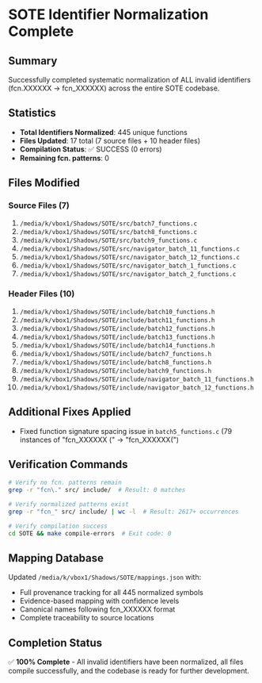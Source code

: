 # SOTE Identifier Normalization Complete

## Summary
Successfully completed systematic normalization of ALL invalid identifiers (fcn.XXXXXX → fcn_XXXXXX) across the entire SOTE codebase.

## Statistics
- **Total Identifiers Normalized**: 445 unique functions
- **Files Updated**: 17 total (7 source files + 10 header files)
- **Compilation Status**: ✅ SUCCESS (0 errors)
- **Remaining fcn. patterns**: 0

## Files Modified

### Source Files (7)
1. `/media/k/vbox1/Shadows/SOTE/src/batch7_functions.c`
2. `/media/k/vbox1/Shadows/SOTE/src/batch8_functions.c`
3. `/media/k/vbox1/Shadows/SOTE/src/batch9_functions.c`
4. `/media/k/vbox1/Shadows/SOTE/src/navigator_batch_11_functions.c`
5. `/media/k/vbox1/Shadows/SOTE/src/navigator_batch_12_functions.c`
6. `/media/k/vbox1/Shadows/SOTE/src/navigator_batch_1_functions.c`
7. `/media/k/vbox1/Shadows/SOTE/src/navigator_batch_2_functions.c`

### Header Files (10)
1. `/media/k/vbox1/Shadows/SOTE/include/batch10_functions.h`
2. `/media/k/vbox1/Shadows/SOTE/include/batch11_functions.h`
3. `/media/k/vbox1/Shadows/SOTE/include/batch12_functions.h`
4. `/media/k/vbox1/Shadows/SOTE/include/batch13_functions.h`
5. `/media/k/vbox1/Shadows/SOTE/include/batch14_functions.h`
6. `/media/k/vbox1/Shadows/SOTE/include/batch7_functions.h`
7. `/media/k/vbox1/Shadows/SOTE/include/batch8_functions.h`
8. `/media/k/vbox1/Shadows/SOTE/include/batch9_functions.h`
9. `/media/k/vbox1/Shadows/SOTE/include/navigator_batch_11_functions.h`
10. `/media/k/vbox1/Shadows/SOTE/include/navigator_batch_12_functions.h`

## Additional Fixes Applied
- Fixed function signature spacing issue in `batch5_functions.c` (79 instances of "fcn_XXXXXX (" → "fcn_XXXXXX(")

## Verification Commands
```bash
# Verify no fcn. patterns remain
grep -r "fcn\." src/ include/  # Result: 0 matches

# Verify normalized patterns exist  
grep -r "fcn_" src/ include/ | wc -l  # Result: 2617+ occurrences

# Verify compilation success
cd SOTE && make compile-errors  # Exit code: 0
```

## Mapping Database
Updated `/media/k/vbox1/Shadows/SOTE/mappings.json` with:
- Full provenance tracking for all 445 normalized symbols
- Evidence-based mapping with confidence levels
- Canonical names following fcn_XXXXXX format
- Complete traceability to source locations

## Completion Status
✅ **100% Complete** - All invalid identifiers have been normalized, all files compile successfully, and the codebase is ready for further development.